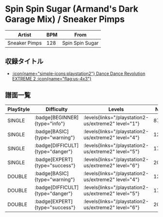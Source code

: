 # Spin Spin Sugar (Armand's Dark Garage Mix) / Sneaker Pimps

|Artist|BPM|From|
|------|---|----|
|Sneaker Pimps|128|Spin Spin Sugar|

## 収録タイトル

- [:icon{name="simple-icons:playstation2"} Dance Dance Revolution EXTREME 2 :icon{name="flag:us-4x3"}](/playstation2-us/extreme2)

## 譜面一覧

|PlayStyle|Difficulty|Levels|Notes|Movie|
|---------|----------|------|-----|-----|
|SINGLE| :badge[BEGINNER]{type="info"}| :levels{links="/playstation2-us/extreme2" level="1"}|87/9||
|SINGLE| :badge[BASIC]{type="warning"}| :levels{links="/playstation2-us/extreme2" level="4"}|125/33||
|SINGLE| :badge[DIFFICULT]{type="danger"}| :levels{links="/playstation2-us/extreme2" level="5"}|178/22||
|SINGLE| :badge[EXPERT]{type="success"}| :levels{links="/playstation2-us/extreme2" level="6"}|202/48||
|DOUBLE| :badge[BASIC]{type="warning"}| :levels{links="/playstation2-us/extreme2" level="4"}|125/33||
|DOUBLE| :badge[DIFFICULT]{type="danger"}| :levels{links="/playstation2-us/extreme2" level="5"}|178/22||
|DOUBLE| :badge[EXPERT]{type="success"}| :levels{links="/playstation2-us/extreme2" level="6"}|202/48||
